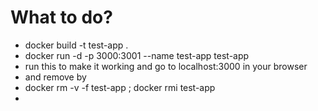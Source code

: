 # What to do?

- docker build -t test-app .
- docker run  -d -p 3000:3001 --name test-app test-app
- run this to make it working and go to localhost:3000 in your browser 
- and remove by 
- docker rm -v -f test-app ; docker rmi test-app
- 

